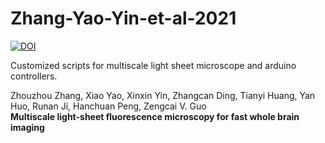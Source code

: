 # Zhang-Yao-Yin-et-al-2021
[![DOI](https://zenodo.org/badge/DOI/10.5281/zenodo.5154882.svg)](https://doi.org/10.5281/zenodo.5154882)

Customized scripts for multiscale light sheet microscope and arduino controllers.

Zhouzhou Zhang, Xiao Yao, Xinxin Yin, Zhangcan Ding, Tianyi Huang, Yan Huo, Runan Ji, Hanchuan Peng, Zengcai V. Guo  
**Multiscale light-sheet fluorescence microscopy for fast whole brain imaging**
